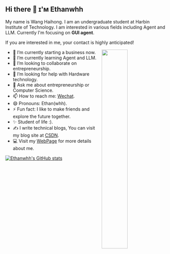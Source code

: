 ## Hi there 👋  ɪ'ᴍ Ethanwhh


My name is Wang Haihong. I am an undergraduate student at Harbin Institute of Technology. I am interested in various fields including Agent and LLM. Currently I'm focusing on **GUI agent**.


If you are interested in me, your contact is highly anticipated!


<div>
  <img align="right" width="40%" src="https://owlbertsio-resized.s3.amazonaws.com/Popper.psd.full.png">
</div>


- 🔭 I’m currently starting a business now.
- 🌱 I’m currently learning Agent and LLM.
- 👯 I’m looking to collaborate on entrepreneurship.
- 🤔 I’m looking for help with Hardware technology.
- 💬 Ask me about entrepreneurship or Computer Science.
- 📫 How to reach me: [Wechat](/imgs/wechat.jpg).
- 😄 Pronouns: Ethan(whh).
- ⚡ Fun fact: I like to make friends and explore the future together.
- ✨ Student of life :).
- ✍ I write technical blogs, You can visit my blog site at [CSDN](https://blog.csdn.net/m0_73672030?spm=1010.2135.3001.5343).
- 💻 Visit my [WebPage](https://Ethanwhh.github.io/) for more details about me.


[![Ethanwhh's GitHub stats](https://github-readme-stats.vercel.app/api?username=ethanwhh)](https://github.com/anuraghazra/github-readme-stats)
